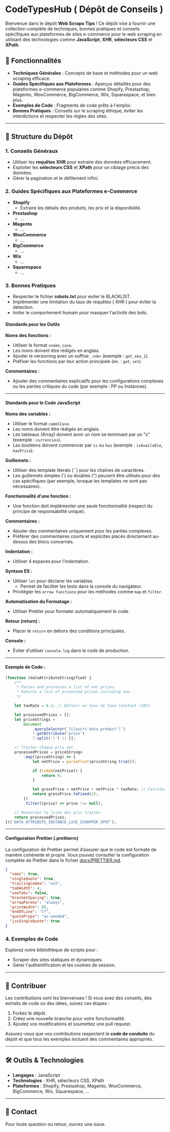 # CodeTypesHub ( Dépôt de Conseils )

Bienvenue dans le dépôt **Web Scrapo Tips** ! Ce dépôt vise à fournir une collection complète de techniques, bonnes pratiques et conseils spécifiques aux plateformes de sites e-commerce pour le web scraping en utilisant des technologies comme **JavaScript**, **XHR**, **sélecteurs CSS** et **XPath**.

## 🚀 Fonctionnalités
- **Techniques Générales** : Concepts de base et méthodes pour un web scraping efficace.
- **Guides Spécifiques aux Plateformes** : Aperçus détaillés pour des plateformes e-commerce populaires comme Shopify, Prestashop, Magento, WooCommerce, BigCommerce, Wix, Squarespace, et bien plus.
- **Exemples de Code** : Fragments de code prêts à l'emploi.
- **Bonnes Pratiques** : Conseils sur le scraping éthique, éviter les interdictions et respecter les règles des sites.

---

## 📁 Structure du Dépôt

### 1. Conseils Généraux
- Utiliser les **requêtes XHR** pour extraire des données efficacement.
- Exploiter les **sélecteurs CSS** et **XPath** pour un ciblage précis des données.
- Gérer la pagination et le défilement infini.

### 2. Guides Spécifiques aux Plateformes e-Commerce
- **Shopify**
  - Extraire les détails des produits, les prix et la disponibilité.
- **Prestashop**
  - ...
- **Magento**
    - ...
- **WooCommerce**
    - ...
- **BigCommerce**
    - ...
- **Wix**
    - ...
- **Squarespace**
    - ...

### 3. Bonnes Pratiques
- Respecter le fichier **robots.txt** pour eviter le BLACKLIST.
- Implémenter une limitation du taux de requêtes ( XHR ) pour éviter la détection.
- Imiter le comportement humain pour masquer l'activité des bots.

#### Standards pour les Outils

**Noms des fonctions :**
- Utiliser le format `snake_case`.
- Les noms doivent être rédigés en anglais.
- Ajouter le versioning avec un suffixe `_<nb>` (exemple : `get_sku_1`).
- Préfixer les fonctions par leur action principale (ex. : `get`, `set`).

**Commentaires :**
- Ajouter des commentaires explicatifs pour les configurations complexes ou les parties critiques du code (par exemple : PP ou Instances).

---

#### Standards pour le Code JavaScript

**Noms des variables :**
- Utiliser le format `camelCase`.
- Les noms doivent être rédigés en anglais.
- Les tableaux (Array) doivent avoir un nom se terminant par un "s" (exemple : `currencies`).
- Les booléens doivent commencer par `is` ou `has` (exemple : `isAvailable`, `hasPrice`).

**Guillemets :**
- Utiliser des template literals (``) pour les chaînes de caractères.
- Les guillemets simples (') ou doubles (") peuvent être utilisés pour des cas spécifiques (par exemple, lorsque les templates ne sont pas nécessaires).

**Fonctionnalité d’une fonction :**
- Une fonction doit implémenter une seule fonctionnalité (respect du principe de responsabilité unique).

**Commentaires :**
- Ajouter des commentaires uniquement pour les parties complexes.
- Préférer des commentaires courts et explicites placés directement au-dessus des blocs concernés.

**Indentation :**
- Utiliser 4 espaces pour l’indentation.

**Syntaxe ES :**
- Utiliser `let` pour déclarer les variables.
  - Permet de faciliter les tests dans la console du navigateur.
- Privilégier les `arrow functions` pour les méthodes comme `map` et `filter`.

**Automatisation du Formatage :**
- Utiliser Prettier pour formater automatiquement le code.

**Retour (return) :**
- Placer le `return` en dehors des conditions principales.

**Console :**
- Éviter d’utiliser `console.log` dans le code de production.

---

#### Exemple de Code :

```javascript
(function (dataAttributeStringified) {
    /**
     * Parses and processes a list of net prices.
     * Returns a list of processed prices including tax.
     */

    let taxRate = 0.2; // Définir un taux de taxe constant (20%)

    let processedPrices = [];
    let priceStrings =
        document
            .querySelector(`[class*='data_product']`)
            ?.getAttribute('price')
            ?.split('|') || [];

    // Traiter chaque prix net
    processedPrices = priceStrings
        .map((priceString) => {
            let netPrice = parseFloat(priceString.trim());

            if (isNaN(netPrice)) {
                return 0;
            }

            let grossPrice = netPrice + netPrice * taxRate; // Calculer le prix TTC
            return grossPrice.toFixed(2);
        })
        .filter((price) => price !== null);

    // Retourner la liste des prix traités
    return processedPrices;
})('DATA_ATTRIBUTE_INSTANCE_LIVE_SCRAPPER_SPOT');
```

---

#### Configuration Prettier (.prettierrc)

La configuration de Prettier permet d’assurer que le code est formaté de manière cohérente et propre. Vous pouvez consulter la configuration complète de Prettier dans le fichier [docs/PRETTIER.md](docs/PRETTIER.md).

```json
{
  "semi": true,
  "singleQuote": true,
  "trailingComma": "es5",
  "tabWidth": 4,
  "useTabs": false,
  "bracketSpacing": true,
  "arrowParens": "always",
  "printWidth": 80,
  "endOfLine": "lf",
  "quoteProps": "as-needed",
  "jsxSingleQuote": true
}
```

### 4. Exemples de Code
Explorez notre bibliothèque de scripts pour :
- Scraper des sites statiques et dynamiques.
- Gérer l'authentification et les cookies de session.

---

## 📜 Contribuer
Les contributions sont les bienvenues ! Si vous avez des conseils, des extraits de code ou des idées, suivez ces étapes :

1. Forkez le dépôt.
2. Créez une nouvelle branche pour votre fonctionnalité.
3. Ajoutez vos modifications et soumettez une pull request.

Assurez-vous que vos contributions respectent le **code de conduite** du dépôt et que tous les exemples incluent des commentaires appropriés.

---


## 🛠 Outils & Technologies
- **Langages** : JavaScript
- **Technologies** : XHR, sélecteurs CSS, XPath
- **Plateformes** : Shopify, Prestashop, Magento, WooCommerce, BigCommerce, Wix, Squarespace, ...

---

## 📧 Contact
Pour toute question ou retour, ouvrez une issue.

